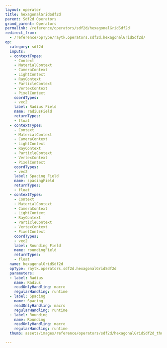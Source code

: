 ```yaml
---
layout: operator
title: hexagonalGridSdf2d
parent: Sdf2d Operators
grand_parent: Operators
permalink: /reference/operators/sdf2d/hexagonalGridSdf2d
redirect_from:
  - /reference/opType/raytk.operators.sdf2d.hexagonalGridSdf2d/
op:
  category: sdf2d
  inputs:
  - contextTypes:
    - Context
    - MaterialContext
    - CameraContext
    - LightContext
    - RayContext
    - ParticleContext
    - VertexContext
    - PixelContext
    coordTypes:
    - vec2
    label: Radius Field
    name: radiusField
    returnTypes:
    - float
  - contextTypes:
    - Context
    - MaterialContext
    - CameraContext
    - LightContext
    - RayContext
    - ParticleContext
    - VertexContext
    - PixelContext
    coordTypes:
    - vec2
    label: Spacing Field
    name: spacingField
    returnTypes:
    - float
  - contextTypes:
    - Context
    - MaterialContext
    - CameraContext
    - LightContext
    - RayContext
    - ParticleContext
    - VertexContext
    - PixelContext
    coordTypes:
    - vec2
    label: Rounding Field
    name: roundingField
    returnTypes:
    - float
  name: hexagonalGridSdf2d
  opType: raytk.operators.sdf2d.hexagonalGridSdf2d
  parameters:
  - label: Radius
    name: Radius
    readOnlyHandling: macro
    regularHandling: runtime
  - label: Spacing
    name: Spacing
    readOnlyHandling: macro
    regularHandling: runtime
  - label: Rounding
    name: Rounding
    readOnlyHandling: macro
    regularHandling: runtime
  thumb: assets/images/reference/operators/sdf2d/hexagonalGridSdf2d_thumb.png

---
```

